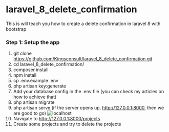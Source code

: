 # laravel_8_delete_confirmation
This is will teach you how to create a delete confirmation in laravel 8 with bootstrap


### **Step 1: Setup the app**
1. git clone https://github.com/Kingsconsult/laravel_8_delete_confirmation.git
2. cd laravel_8_delete_confirmation/
3. composer install
4. npm install
5. cp .env.example .env
6. php artisan key:generate
7. Add your database config in the .env file (you can check my articles on how to achieve that)
8. php artisan migrate
9. php artisan serve (if the server opens up, http://127.0.0.1:8000,  then we are good to go)
![localhost](https://res.cloudinary.com/kingsconsult/image/upload/v1600705305/laravel%208%20modal/4_pp7r76.png)
10. Navigate to http://127.0.0.1:8000/projects
11. Create some projects and try to delete the projects